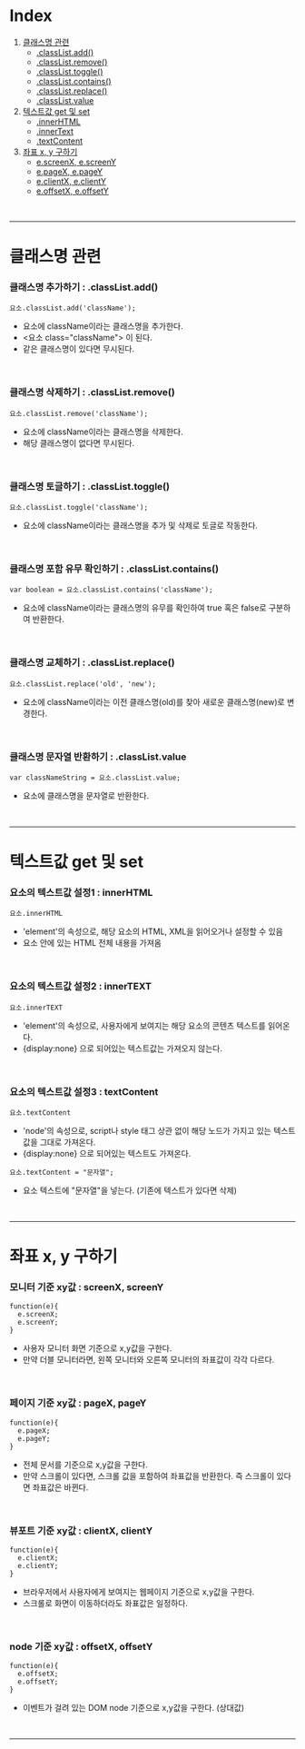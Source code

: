 # Index

1. [클래스명 관련](#클래스명-관련)
    - [.classList.add()](#클래스명-추가하기--classlistadd)
    - [.classList.remove()](#클래스명-삭제하기--classlistremove)
    - [.classList.toggle()](#클래스명-토글하기--classlisttoggle)
    - [.classList.contains()](#클래스명-포함-유후-확인하기--classlistcontains)
    - [.classList.replace()](#클래스명-교체하기--classlistreplace)
    - [.classList.value](#클래스명-문자열-반환하기--classlistvalue)
1. [텍스트값 get 및 set](#텍스트값-get-및-set)
    - [.innerHTML](#요소의-텍스트값-설정1--innerhtml)
    - [.innerText](#요소의-텍스트값-설정2--innertext)
    - [.textContent](#요소의-텍스트값-설정3--textcontent)
1. [좌표 x, y 구하기](#좌표-x-y-구하기)
    - [e.screenX, e.screenY](#모니터-기준-xy값--screenx-screeny)
    - [e.pageX, e.pageY](#페이지-기준-xy값--pagex-pagey)
    - [e.clientX, e.clientY](#뷰포트-기준-xy값--clientx-clienty)
    - [e.offsetX, e.offsetY](#node-기준-xy값--offsetx-offsety)

<br>

----------------------------------------------------------------------------

# 클래스명 관련

### 클래스명 추가하기 : .classList.add()
```
요소.classList.add('className');
```
- 요소에 className이라는 클래스명을 추가한다.
- <요소 class="className"> 이 된다.
- 같은 클래스명이 있다면 무시된다.

<br> 

### 클래스명 삭제하기 : .classList.remove()
```
요소.classList.remove('className');
```
- 요소에 className이라는 클래스명을 삭제한다.
- 해당 클래스명이 없다면 무시된다.

<br>

### 클래스명 토글하기 : .classList.toggle()
```
요소.classList.toggle('className');
```
- 요소에 className이라는 클래스명을 추가 및 삭제로 토글로 작동한다.

<br>

### 클래스명 포함 유무 확인하기 : .classList.contains()
```
var boolean = 요소.classList.contains('className');
```
- 요소에 className이라는 클래스명의 유무를 확인하여 true 혹은 false로 구분하여 반환한다.

<br>

### 클래스명 교체하기 : .classList.replace()
```
요소.classList.replace('old', 'new');
```
- 요소에 className이라는 이전 클래스명(old)를 찾아 새로운 클래스명(new)로 변경한다. 

<br>

### 클래스명 문자열 반환하기 : .classList.value
```
var classNameString = 요소.classList.value;
```
- 요소에 클래스명을 문자열로 반환한다.

<br>

---------------------------------------------------------------------------

# 텍스트값 get 및 set

### 요소의 텍스트값 설정1 : innerHTML
```
요소.innerHTML
```
- 'element'의 속성으로, 해당 요소의 HTML, XML을 읽어오거나 설정할 수 있음
- 요소 안에 있는 HTML 전체 내용을 가져옴

<br>

### 요소의 텍스트값 설정2 : innerTEXT
```
요소.innerTEXT
```
- 'element'의 속성으로, 사용자에게 보여지는 해당 요소의 콘텐츠 텍스트를 읽어온다.
- {display:none} 으로 되어있는 텍스트값는 가져오지 않는다.

<br>

### 요소의 텍스트값 설정3 : textContent
```
요소.textContent
```
- 'node'의 속성으로, script나 style 태그 상관 없이 해당 노드가 가지고 있는 텍스트값을 그대로 가져온다.
- {display:none} 으로 되어있는 텍스트도 가져온다.
```
요소.textContent = "문자열";
```
- 요소 텍스트에 "문자열"을 넣는다. (기존에 텍스트가 있다면 삭제)

<br>

----------------------------------------------------------------------------

# 좌표 x, y 구하기

### 모니터 기준 xy값 : screenX, screenY
```
function(e){
  e.screenX;
  e.screenY;
}
```
- 사용자 모니터 화면 기준으로 x,y값을 구한다.
- 만약 더블 모니터라면, 왼쪽 모니터와 오른쪽 모니터의 좌표값이 각각 다르다.

<br>

### 페이지 기준 xy값 : pageX, pageY
```
function(e){
  e.pageX;
  e.pageY;
}
```

- 전체 문서를 기준으로 x,y값을 구한다.
- 만약 스크롤이 있다면, 스크롤 값을 포함하여 좌표값을 반환한다. 즉 스크롤이 있다면 좌표값은 바뀐다.

<br>

### 뷰포트 기준 xy값 : clientX, clientY
```
function(e){
  e.clientX;
  e.clientY;
}
```

- 브라우저에서 사용자에게 보여지는 웹페이지 기준으로 x,y값을 구한다.
- 스크롤로 화면이 이동하더라도 좌표값은 일정하다.

<br>

### node 기준 xy값 : offsetX, offsetY
```
function(e){
  e.offsetX;
  e.offsetY;
}
```

- 이벤트가 걸려 있는 DOM node 기준으로 x,y값을 구한다. (상대값)

<br>

----------------------------------------------------------------------------

# 